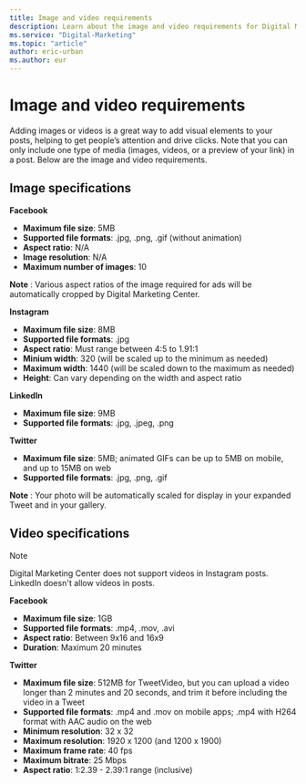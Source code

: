 ```yaml
---
title: Image and video requirements
description: Learn about the image and video requirements for Digital Marketing Center
ms.service: "Digital-Marketing"
ms.topic: "article"
author: eric-urban
ms.author: eur
---
```


# Image and video requirements

Adding images or videos is a great way to add visual elements to your posts, helping to get people’s attention and drive clicks. Note that you can only include one type of media (images, videos, or a preview of your link) in a post. Below are the image and video requirements.

## Image specifications

**Facebook**
- **Maximum file size**: 5MB
- **Supported file formats**: .jpg, .png, .gif (without animation)
- **Aspect ratio**: N/A
- **Image resolution**: N/A
- **Maximum number of images**: 10

**Note** : Various aspect ratios of the image required for ads will be automatically cropped by Digital Marketing Center.

**Instagram**
- **Maximum file size**: 8MB
- **Supported file formats**: .jpg
- **Aspect ratio**: Must range between 4:5 to 1.91:1
- **Minium width**: 320 (will be scaled up to the minimum as needed)
- **Maximum width**: 1440 (will be scaled down to the maximum as needed)
- **Height**: Can vary depending on the width and aspect ratio

**LinkedIn**
- **Maximum file size**: 9MB
- **Supported file formats**: .jpg, .jpeg, .png

**Twitter**
- **Maximum file size**: 5MB; animated GIFs can be up to 5MB on mobile, and up to 15MB on web
- **Supported file formats**: .jpg, .png, .gif

**Note** : Your photo will be automatically scaled for display in your expanded Tweet and in your gallery.

## Video specifications

> [!NOTE]
> Digital Marketing Center does not support videos in Instagram posts.
> LinkedIn doesn't allow videos in posts.

**Facebook**
- **Maximum file size**: 1GB
- **Supported file formats**: .mp4, .mov, .avi
- **Aspect ratio**: Between 9x16 and 16x9
- **Duration**: Maximum 20 minutes

**Twitter**
- **Maximum file size**: 512MB for TweetVideo, but you can upload a video longer than 2 minutes and 20 seconds, and trim it before including the video in a Tweet
- **Supported file formats**: .mp4 and .mov on mobile apps; .mp4 with H264 format with AAC audio on the web
- **Minimum resolution**: 32 x 32
- **Maximum resolution**: 1920 x 1200 (and 1200 x 1900)
- **Maximum frame rate**: 40 fps
- **Maximum bitrate**: 25 Mbps
- **Aspect ratio**: 1:2.39 - 2.39:1 range (inclusive)


